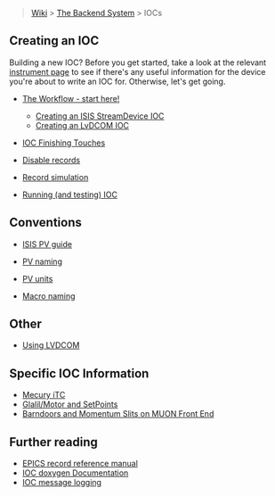 > [Wiki](Home) > [The Backend System](The-Backend-System) > IOCs

## Creating an IOC ##
Building a new IOC? Before you get started, take a look at the relevant [instrument page](https://github.com/ISISComputingGroup/IBEX/wiki) to see if there's any useful information for the device you're about to write an IOC for. Otherwise, let's get going.

* [The Workflow - start here!](Creating-an-IOC-Workflow)

    * [Creating an ISIS StreamDevice IOC](Creating-an-ISIS-StreamDevice-IOC)
    * [Creating an LvDCOM IOC](Creating-IOC-wrapper-VI)
* [IOC Finishing Touches](IOC-Finishing-Touches)

* [Disable records](Disable-records)

* [Record simulation](Record-Simulation)

* [Running (and testing) IOC](Running-IOCs)

## Conventions

* [ISIS PV guide](ISIS-PV-Guide)

* [PV naming](PV-Naming)

* [PV units](PV-Units)

* [Macro naming](Macro-Naming)

## Other

* [Using LVDCOM](Using-LVDCOM)

## Specific IOC Information

* [Mecury iTC](MercuryiTC)
* [Glalil/Motor and SetPoints](Motor-Galil-SetPoints)
* [Barndoors and Momentum Slits on MUON Front End](Barndoors-and-Momentum-Slits-on-MUON-Front-End)

## Further reading ##

* [EPICS record reference manual](http://www.aps.anl.gov/epics/EpicsDocumentation/AppDevManuals/RecordRef/Recordref-1.html)
* [IOC doxygen Documentation](http://epics.isis.rl.ac.uk/doxygen/main/)
* [IOC message logging](Ioc-message-logging)